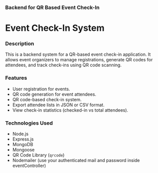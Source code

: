 ### Backend for QR Based Event Check-In

# Event Check-In System

### Description
This is a backend system for a QR-based event check-in application. It allows event organizers to manage registrations, generate QR codes for attendees, and track check-ins using QR code scanning.

### Features
- User registration for events.
- QR code generation for event attendees.
- QR code-based check-in system.
- Export attendee lists in JSON or CSV format.
- View check-in statistics (checked-in vs total attendees).

### Technologies Used
- Node.js
- Express.js
- MongoDB
- Mongoose
- QR Code Library (`qrcode`)
- Nodemailer (use your authenticated mail and password inside eventController)



